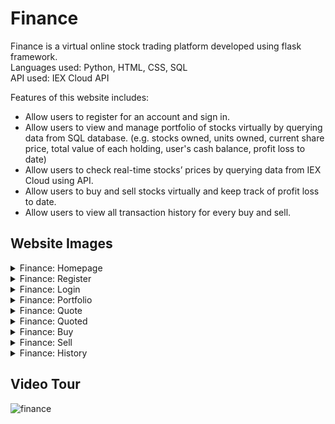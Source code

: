 # Finance #  
Finance is a virtual online stock trading platform developed using flask framework.  
Languages used: Python, HTML, CSS, SQL  
API used: IEX Cloud API  

Features of this website includes:
* Allow users to register for an account and sign in.
* Allow users to view and manage portfolio of stocks virtually by querying data from SQL database.
  (e.g. stocks owned, units owned, current share price, total value of each holding, user's cash balance, profit loss to date)
* Allow users to check real-time stocks’ prices by querying data from IEX Cloud using API.
* Allow users to buy and sell stocks virtually and keep track of profit loss to date.
* Allow users to view all transaction history for every buy and sell.

## Website Images ##
<details>
  <summary>Finance: Homepage</summary>
    <img src="https://user-images.githubusercontent.com/68268595/113578426-653fd200-9655-11eb-8e80-bc12229284f6.png" name="homepage-1-img">
    <img src="https://user-images.githubusercontent.com/68268595/113578462-6f61d080-9655-11eb-9887-358fb32d7ddf.png" name="homepage-2-img">
    <img src="https://user-images.githubusercontent.com/68268595/113578501-78eb3880-9655-11eb-9bae-c6387a98afd4.png" name="homepage-3-img">
    <img src="https://user-images.githubusercontent.com/68268595/113578507-7be62900-9655-11eb-9eeb-d1471ee39ca0.png" name="homepage-4-img">
    <img src="https://user-images.githubusercontent.com/68268595/113578519-7ee11980-9655-11eb-84b1-8cef51c9eec5.png" name="homepage-5-img">
    <img src="https://user-images.githubusercontent.com/68268595/113578533-83a5cd80-9655-11eb-9748-0fa9bb7a7dd5.png" name="homepage-6-img">
</details>

<details>
  <summary>Finance: Register</summary>
    <img src="https://user-images.githubusercontent.com/68268595/113578593-9f10d880-9655-11eb-8790-aca45ffdd188.png" name="register-img">
</details>

<details>
  <summary>Finance: Login</summary>
    <img src="https://user-images.githubusercontent.com/68268595/113578608-a7691380-9655-11eb-8bb6-90f3c12a2035.png" name="login-img">
</details>

<details>
  <summary>Finance: Portfolio</summary>
    <img src="https://user-images.githubusercontent.com/68268595/113579590-1abf5500-9657-11eb-923e-7cca93653692.png" name="portfolio-img">
</details>

<details>
  <summary>Finance: Quote</summary>
    <img src="https://user-images.githubusercontent.com/68268595/113579606-21e66300-9657-11eb-8ff2-20487c2b53cd.png" name="quote-img">
</details>

<details>
  <summary>Finance: Quoted</summary>
    <img src="https://user-images.githubusercontent.com/68268595/113579626-2743ad80-9657-11eb-8b96-a36876adbc21.png" name="quoted-img">
</details>

<details>
  <summary>Finance: Buy</summary>
    <img src="https://user-images.githubusercontent.com/68268595/113579651-2f035200-9657-11eb-941b-c92e27233756.png" name="buy-img">
</details>

<details>
  <summary>Finance: Sell</summary>
    <img src="https://user-images.githubusercontent.com/68268595/113579715-43474f00-9657-11eb-81d2-b399563888a8.png" name="sell-img">
</details>

<details>
  <summary>Finance: History</summary>
    <img src="https://user-images.githubusercontent.com/68268595/113579741-49d5c680-9657-11eb-87cd-ff44cf1bad02.png" name="history-img">
</details>

## Video Tour ##
![finance](https://user-images.githubusercontent.com/68268595/113718362-25452180-971f-11eb-89aa-6ed928427f6f.gif)
